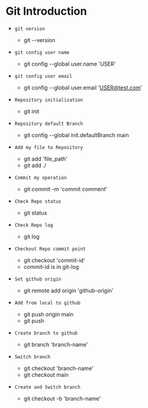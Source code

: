 ﻿# Git Introduction

- `git version`
  - git --version

- `git config user name`
  - git config --global user.name 'USER'

- `git config user email`
  - git config --global user.email 'USER@test.com'

- `Repository initialization`
  - git init

- `Repository default Branch`
  - git config --global init.defaultBranch main

- `Add my file to Repository`
  - git add 'file_path'
  - git add ./

- `Commit my operation`
  - git commit -m 'commit comment'

- `Check Repo status`
  - git status

- `Check Repo log`
  - git log

- `Checkout Repo commit point`
  - git checkout 'commit-id'
  - commit-id is in git-log

- `Set github origin`
  - git remote add origin 'github-origin'

- `Add from local to github`
  - git push origin main
  - git push

- `Create branch to github`
  - git branch 'branch-name'

- `Switch branch`
  - git checkout 'branch-name'
  - git checkout main

- `Create and Switch branch`
  - git checkout -b 'branch-name'

